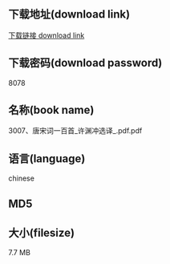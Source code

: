 ## 下载地址(download link)
[下载链接 download link](https://tutu365.netlify.app/?s=3007%E3%80%81%E5%94%90%E5%AE%8B%E8%AF%8D%E4%B8%80%E7%99%BE%E9%A6%96_%E8%AE%B8%E6%B8%8A%E5%86%B2%E9%80%89%E8%AF%91_.pdf)

## 下载密码(download password)
8078

## 名称(book name)
3007、唐宋词一百首_许渊冲选译_.pdf.pdf

## 语言(language)
chinese

## MD5


## 大小(filesize)
7.7 MB
